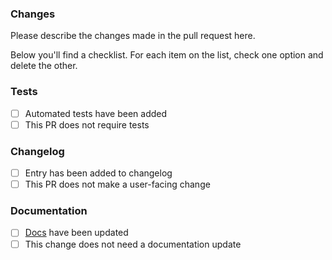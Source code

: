 ### Changes

Please describe the changes made in the pull request here.

Below you'll find a checklist. For each item on the list, check one option and delete the other.

### Tests
- [ ] Automated tests have been added
- [ ] This PR does not require tests

### Changelog
- [ ] Entry has been added to changelog
- [ ] This PR does not make a user-facing change

### Documentation
- [ ] [Docs](https://github.com/plausible/docs) have been updated
- [ ] This change does not need a documentation update
